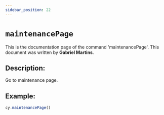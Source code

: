 ```yaml
---
sidebar_position: 22
---
```


# `maintenancePage`

This is the documentation page of the command 'maintenancePage'. This document was written by **Gabriel Martins**.

## Description:

Go to maintenance page.

## Example:

```js
cy.maintenancePage()
```